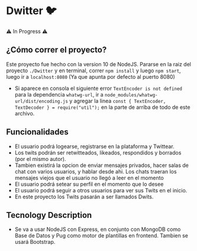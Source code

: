 # Dwitter 🐦
⚠️ In Progress ⚠️

## ¿Cómo correr el proyecto?
Este proyecto fue hecho con la version 10 de NodeJS. 
Pararse en la raiz del proyecto `./Dwitter` y en terminal, correr `npm install` y luego `npm start`, luego ir a `localhost:8080` (Ya que apunta por defecto al puerto 8080)

* Si aparece en consola el siguiente error `TextEncoder is not defined` para la dependencia `whatwg-url`, ir a `node_modules/whatwg-url/dist/encoding.js` y agregar la linea `const { TextEncoder, TextDecoder } = require("util");` en la parte de arriba de todo de este archivo. 
## Funcionalidades
* El usuario podrá logearse, registrarse en la plataforma y Twittear. 
* Los twits podrán ser retwitteados, likeados, respondidos y borrados (por el mismo autor). 
* Tambien existirá la opcion de enviar mensajes privados, hacer salas de chat con varios usuarios, y hablar desde ahi. Los chats traeran los mensajes viejos que el usuario no llegó a leer en el momento
* El usuario podrá setear su perfil en el momento que lo desee
* El usuario podrá seguir a otros usuarios para ver sus Twits en el inicio. 
* En este proyecto los Twits pasarán a ser llamados Dwits.

## Tecnology Description
* Se va a usar NodeJS con Express, en conjunto con MongoDB como Base de Datos y Pug como motor de plantillas en frontend. Tambien se usará Bootstrap. 
